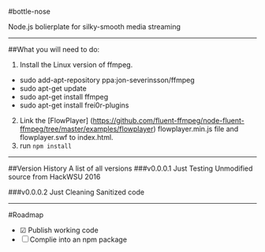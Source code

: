#bottle-nose

Node.js bolierplate for silky-smooth media streaming

---
##What you will need to do:

1. Install the Linux version of ffmpeg.
  * sudo add-apt-repository ppa:jon-severinsson/ffmpeg
  * sudo apt-get update
  * sudo apt-get install ffmpeg
  * sudo apt-get install frei0r-plugins
2. Link the [FlowPlayer] (https://github.com/fluent-ffmpeg/node-fluent-ffmpeg/tree/master/examples/flowplayer) flowplayer.min.js file and flowplayer.swf to index.html.
3. run ```npm install```

***

##Version History
A list of all versions
###v0.0.0.1 Just Testing
Unmodified source from HackWSU 2016

###v0.0.0.2 Just Cleaning
Sanitized code


---
#Roadmap
- ☑ Publish working code
- ☐ Complie into an npm package
